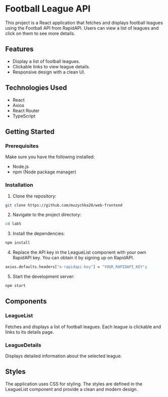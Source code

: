 # Football League API

This project is a React application that fetches and displays football leagues using the Football API from RapidAPI. Users can view a list of leagues and click on them to see more details.

## Features

- Display a list of football leagues.
- Clickable links to view league details.
- Responsive design with a clean UI.

## Technologies Used

- React
- Axios
- React Router
- TypeScript

## Getting Started

### Prerequisites

Make sure you have the following installed:

- Node.js
- npm (Node package manager)

### Installation

1. Clone the repository:
```bash
git clone https://github.com/muzychka20/web-frontend
```

2. Navigate to the project directory: 
```bash
cd lab5
```

3. Install the dependencies:
```bash
npm install
```

4. Replace the API key in the LeagueList component with your own RapidAPI key. You can obtain it by signing up on RapidAPI.
```bash
axios.defaults.headers["x-rapidapi-key"] = "YOUR_RAPIDAPI_KEY";
```

5. Start the development server:
```bash
npm start
```

## Components

### LeagueList
Fetches and displays a list of football leagues.
Each league is clickable and links to its details page.

### LeagueDetails
Displays detailed information about the selected league.

## Styles
The application uses CSS for styling. The styles are defined in the LeagueList component and provide a clean and modern design.